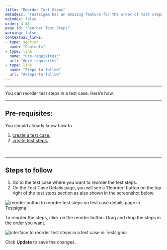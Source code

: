 ```yaml
---
title: "Reorder Test Steps"
metadesc: "Testsigma has an amazing feature for the order of test steps. Learn how to reorder test steps in test cases in the order of preferred execution of Test steps"
noindex: false
order: 4.48
page_id: "Reorder Test Steps"
warning: false
contextual_links:
- type: section
  name: "Contents"
- type: link
  name: "Pre-requisites:"
  url: "#pre-requisites"
- type: link
  name: "Steps to follow"
  url: "#steps-to-follow"
---
```


---
 
You can reorder test steps in a test case. Here’s how.

---
## **Pre-requisites:**

You should already know how to

 1. [create a test case.](https://testsigma.com/docs/test-cases/manage/add-edit-delete/)
 2. [create test steps.](https://testsigma.com/docs/test-cases/create-steps-nl/overview/)

&emsp;

---
## **Steps to follow**

 1. Go to the test case where you want to reorder the test steps.
 2. On the Test Case Details page, you will see a ‘Reorder’ button on the top right of the test steps section as also shown in the screenshot below:
   
![reorder button to reorder test steps on test case details page in Testsigma](https://docs.testsigma.com/images/reorder/reorder-button-test-case-details-page-to-reorder-testsigma.png)

To reorder the steps, click on the reorder button. Drag and drop the steps in the order you want.

![interface to reorder test steps in a test case in Testsigma](https://docs.testsigma.com/images/reorder/reorder-interface-reorder-test-steps-testsigma.png)

Click **Update** to save the changes. 
